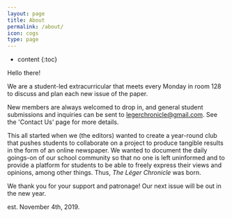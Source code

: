 ```yaml
---
layout: page
title: About
permalink: /about/
icon: cogs
type: page
---
```


* content
{:toc}

Hello there!


We are a student-led extracurricular that meets every Monday in room 128 to discuss and plan each new issue of the paper.

New members are always welcomed to drop in, and general student submissions and inquiries can be sent to legerchronicle@gmail.com. See the 'Contact Us' page for more details.

This all started when we (the editors) wanted to create a year-round club that pushes students to collaborate on a project to produce tangible results in the form of an online newspaper. We wanted to document the daily goings-on of our school community so that no one is left uninformed and to provide a platform for students to be able to freely express their views and opinions, among other things. Thus, *The Léger Chronicle* was born. 

We thank you for your support and patronage! Our next issue will be out in the new year. 


est. November 4th, 2019.
